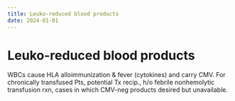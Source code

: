 ```yaml
---
title: Leuko-reduced blood products
date: 2024-01-01
---
```

# Leuko-reduced blood products

WBCs cause HLA alloimmunization & fever (cytokines) and carry CMV. For chronically transfused Pts, potential Tx recip., h/o febrile nonhemolytic transfusion rxn, cases in which CMV-neg products desired but unavailable.
